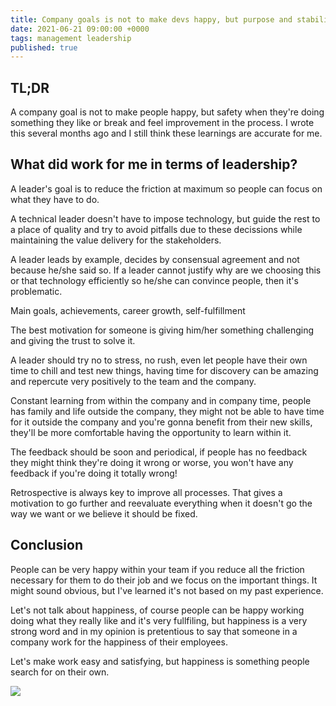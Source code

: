 ```yaml
---
title: Company goals is not to make devs happy, but purpose and stability
date: 2021-06-21 09:00:00 +0000
tags: management leadership
published: true
---
```


## TL;DR

A company goal is not to make people happy, but safety when they're doing something they like or break and feel improvement in the process. I wrote this several months ago and I still think these learnings are accurate for me.

## What did work for me in terms of leadership?

A leader's goal is to reduce the friction at maximum so people can focus on what they have to do.

A technical leader doesn't have to impose technology, but guide the rest to a place of quality and try to avoid pitfalls due to these decissions while maintaining the value delivery for the stakeholders.

A leader leads by example, decides by consensual agreement and not because he/she said so. If a leader cannot justify why are we choosing this or that technology efficiently so he/she can convince people, then it's problematic.

Main goals, achievements, career growth, self-fulfillment

The best motivation for someone is giving him/her something challenging and giving the trust to solve it.

A leader should try no to stress, no rush, even let people have their own time to chill and test new things, having time for discovery can be amazing and repercute very positively to the team and the company.

Constant learning from within the company and in company time, people has family and life outside the company,
they might not be able to have time for it outside the company and you're gonna benefit from their new skills, they'll be more comfortable having the opportunity to learn within it.

The feedback should be soon and periodical, if people has no feedback they might think they're doing it wrong or worse, you won't have any feedback if you're doing it totally wrong!

Retrospective is always key to improve all processes. That gives a motivation to go further and reevaluate everything when it doesn't go the way we want or we believe it should be fixed.

## Conclusion

People can be very happy within your team if you reduce all the friction necessary for them to do their job and we focus on the important things. It might sound obvious, but I've learned it's not based on my past experience.

Let's not talk about happiness, of course people can be happy working doing what they really like and it's very fullfiling, but happiness is a very strong word and in my opinion is pretentious to say that someone in a company work for the happiness of their employees.

Let's make work easy and satisfying, but happiness is something people search for on their own.

![](https://media.giphy.com/media/mCJkHm7o6vSoAKcLY7/giphy.gif)

